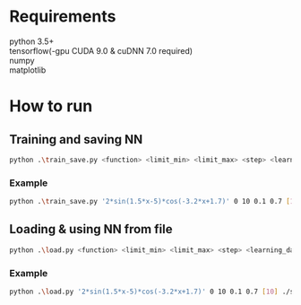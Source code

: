 # Requirements
python 3.5+ <br>
tensorflow(-gpu CUDA 9.0 & cuDNN 7.0 required) <br>
numpy <br>
matplotlib

# How to run
Training and saving NN
----
```bash
python .\train_save.py <function> <limit_min> <limit_max> <step> <learning_data_ratio> <hidden_layers_num>
```
### Example
```bash
python .\train_save.py '2*sin(1.5*x-5)*cos(-3.2*x+1.7)' 0 10 0.1 0.7 [10]
```
Loading & using NN from file
---
```bash
python .\load.py <function> <limit_min> <limit_max> <step> <learning_data_ratio> <path_to_model>
```
### Example
```bash
python .\load.py '2*sin(1.5*x-5)*cos(-3.2*x+1.7)' 0 10 0.1 0.7 [10] ./saved.model/model_save
```
